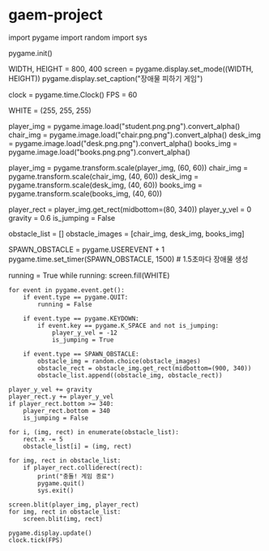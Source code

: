 # gaem-project
import pygame
import random
import sys

pygame.init()

WIDTH, HEIGHT = 800, 400
screen = pygame.display.set_mode((WIDTH, HEIGHT))
pygame.display.set_caption("장애물 피하기 게임")

clock = pygame.time.Clock()
FPS = 60

WHITE = (255, 255, 255)

player_img = pygame.image.load("student.png.png").convert_alpha()
chair_img = pygame.image.load("chair.png.png").convert_alpha()
desk_img = pygame.image.load("desk.png.png").convert_alpha()
books_img = pygame.image.load("books.png.png").convert_alpha()

player_img = pygame.transform.scale(player_img, (60, 60))
chair_img = pygame.transform.scale(chair_img, (40, 60))
desk_img = pygame.transform.scale(desk_img, (40, 60))
books_img = pygame.transform.scale(books_img, (40, 60))

player_rect = player_img.get_rect(midbottom=(80, 340))
player_y_vel = 0
gravity = 0.6
is_jumping = False

obstacle_list = []
obstacle_images = [chair_img, desk_img, books_img]

SPAWN_OBSTACLE = pygame.USEREVENT + 1
pygame.time.set_timer(SPAWN_OBSTACLE, 1500)  # 1.5초마다 장애물 생성

running = True
while running:
    screen.fill(WHITE)

    for event in pygame.event.get():
        if event.type == pygame.QUIT:
            running = False

        if event.type == pygame.KEYDOWN:
            if event.key == pygame.K_SPACE and not is_jumping:
                player_y_vel = -12
                is_jumping = True

        if event.type == SPAWN_OBSTACLE:
            obstacle_img = random.choice(obstacle_images)
            obstacle_rect = obstacle_img.get_rect(midbottom=(900, 340))
            obstacle_list.append((obstacle_img, obstacle_rect))

    player_y_vel += gravity
    player_rect.y += player_y_vel
    if player_rect.bottom >= 340:
        player_rect.bottom = 340
        is_jumping = False

    for i, (img, rect) in enumerate(obstacle_list):
        rect.x -= 5
        obstacle_list[i] = (img, rect)

    for img, rect in obstacle_list:
        if player_rect.colliderect(rect):
            print("충돌! 게임 종료")
            pygame.quit()
            sys.exit()

    screen.blit(player_img, player_rect)
    for img, rect in obstacle_list:
        screen.blit(img, rect)

    pygame.display.update()
    clock.tick(FPS)
